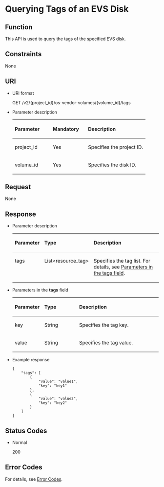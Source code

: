 # Querying Tags of an EVS Disk<a name="evs_04_2031"></a>

## Function<a name="section5299350116935"></a>

This API is used to query the tags of the specified EVS disk. 

## Constraints<a name="section4466609116935"></a>

None

## URI<a name="section1378135716935"></a>

-   URI format

    GET /v2/\{project\_id\}/os-vendor-volumes/\{volume\_id\}/tags

-   Parameter description

    <a name="table28484833104128"></a>
    <table><thead align="left"><tr id="row60547305104128"><th class="cellrowborder" valign="top" width="28.57%" id="mcps1.1.4.1.1"><p id="p5384679104128"><a name="p5384679104128"></a><a name="p5384679104128"></a>Parameter</p>
    </th>
    <th class="cellrowborder" valign="top" width="26.529999999999998%" id="mcps1.1.4.1.2"><p id="p33505894104128"><a name="p33505894104128"></a><a name="p33505894104128"></a>Mandatory</p>
    </th>
    <th class="cellrowborder" valign="top" width="44.9%" id="mcps1.1.4.1.3"><p id="p29622926104128"><a name="p29622926104128"></a><a name="p29622926104128"></a>Description</p>
    </th>
    </tr>
    </thead>
    <tbody><tr id="row50646790104128"><td class="cellrowborder" valign="top" width="28.57%" headers="mcps1.1.4.1.1 "><p id="p39499107192824"><a name="p39499107192824"></a><a name="p39499107192824"></a>project_id</p>
    </td>
    <td class="cellrowborder" valign="top" width="26.529999999999998%" headers="mcps1.1.4.1.2 "><p id="p45311124192824"><a name="p45311124192824"></a><a name="p45311124192824"></a>Yes</p>
    </td>
    <td class="cellrowborder" valign="top" width="44.9%" headers="mcps1.1.4.1.3 "><p id="p46322466192824"><a name="p46322466192824"></a><a name="p46322466192824"></a>Specifies the project ID.</p>
    </td>
    </tr>
    <tr id="row40869685152038"><td class="cellrowborder" valign="top" width="28.57%" headers="mcps1.1.4.1.1 "><p id="p13319579192824"><a name="p13319579192824"></a><a name="p13319579192824"></a>volume_id</p>
    </td>
    <td class="cellrowborder" valign="top" width="26.529999999999998%" headers="mcps1.1.4.1.2 "><p id="p5144078192824"><a name="p5144078192824"></a><a name="p5144078192824"></a>Yes</p>
    </td>
    <td class="cellrowborder" valign="top" width="44.9%" headers="mcps1.1.4.1.3 "><p id="p14017211192824"><a name="p14017211192824"></a><a name="p14017211192824"></a>Specifies the disk ID.</p>
    </td>
    </tr>
    </tbody>
    </table>


## Request<a name="section565234819217"></a>

None

## Response<a name="section3215934016935"></a>

-   Parameter description

    <a name="table716338716935"></a>
    <table><thead align="left"><tr id="row2937460716935"><th class="cellrowborder" valign="top" width="20%" id="mcps1.1.4.1.1"><p id="p3053299616935"><a name="p3053299616935"></a><a name="p3053299616935"></a>Parameter</p>
    </th>
    <th class="cellrowborder" valign="top" width="23.53%" id="mcps1.1.4.1.2"><p id="p5725363416935"><a name="p5725363416935"></a><a name="p5725363416935"></a>Type</p>
    </th>
    <th class="cellrowborder" valign="top" width="56.47%" id="mcps1.1.4.1.3"><p id="p3278200616935"><a name="p3278200616935"></a><a name="p3278200616935"></a>Description</p>
    </th>
    </tr>
    </thead>
    <tbody><tr id="row63271571172633"><td class="cellrowborder" valign="top" width="20%" headers="mcps1.1.4.1.1 "><p id="p4610476519311"><a name="p4610476519311"></a><a name="p4610476519311"></a>tags</p>
    </td>
    <td class="cellrowborder" valign="top" width="23.53%" headers="mcps1.1.4.1.2 "><p id="p4349852319311"><a name="p4349852319311"></a><a name="p4349852319311"></a>List&lt;resource_tag&gt;</p>
    </td>
    <td class="cellrowborder" valign="top" width="56.47%" headers="mcps1.1.4.1.3 "><p id="p5468710519318"><a name="p5468710519318"></a><a name="p5468710519318"></a>Specifies the tag list. For details, see <a href="#li8528152083214">Parameters in the tags field</a>.</p>
    </td>
    </tr>
    </tbody>
    </table>

-   <a name="li8528152083214"></a>Parameters in the  **tags**  field

    <a name="table205290203323"></a>
    <table><thead align="left"><tr id="row13530142033210"><th class="cellrowborder" valign="top" width="20.24%" id="mcps1.1.4.1.1"><p id="p19530182011329"><a name="p19530182011329"></a><a name="p19530182011329"></a>Parameter</p>
    </th>
    <th class="cellrowborder" valign="top" width="23.810000000000002%" id="mcps1.1.4.1.2"><p id="p20530120163211"><a name="p20530120163211"></a><a name="p20530120163211"></a>Type</p>
    </th>
    <th class="cellrowborder" valign="top" width="55.95%" id="mcps1.1.4.1.3"><p id="p18533172017325"><a name="p18533172017325"></a><a name="p18533172017325"></a>Description</p>
    </th>
    </tr>
    </thead>
    <tbody><tr id="row253510208321"><td class="cellrowborder" valign="top" width="20.24%" headers="mcps1.1.4.1.1 "><p id="p17535320203220"><a name="p17535320203220"></a><a name="p17535320203220"></a>key</p>
    </td>
    <td class="cellrowborder" valign="top" width="23.810000000000002%" headers="mcps1.1.4.1.2 "><p id="p175351020123212"><a name="p175351020123212"></a><a name="p175351020123212"></a>String</p>
    </td>
    <td class="cellrowborder" valign="top" width="55.95%" headers="mcps1.1.4.1.3 "><p id="p118083133491"><a name="p118083133491"></a><a name="p118083133491"></a>Specifies the tag key.</p>
    </td>
    </tr>
    <tr id="row853810204325"><td class="cellrowborder" valign="top" width="20.24%" headers="mcps1.1.4.1.1 "><p id="p1053816201325"><a name="p1053816201325"></a><a name="p1053816201325"></a>value</p>
    </td>
    <td class="cellrowborder" valign="top" width="23.810000000000002%" headers="mcps1.1.4.1.2 "><p id="p13538520153211"><a name="p13538520153211"></a><a name="p13538520153211"></a>String</p>
    </td>
    <td class="cellrowborder" valign="top" width="55.95%" headers="mcps1.1.4.1.3 "><p id="p656419560501"><a name="p656419560501"></a><a name="p656419560501"></a>Specifies the tag value.</p>
    </td>
    </tr>
    </tbody>
    </table>

-   Example response

    ```
    {
        "tags": [
            {
                "value": "value1", 
                "key": "key1"
            }, 
            {
                "value": "value2", 
                "key": "key2"
            }
        ]
    }
    ```


## Status Codes<a name="section6050296116935"></a>

-   Normal

    200


## Error Codes<a name="section431317151242"></a>

For details, see  [Error Codes](error-codes.md).

